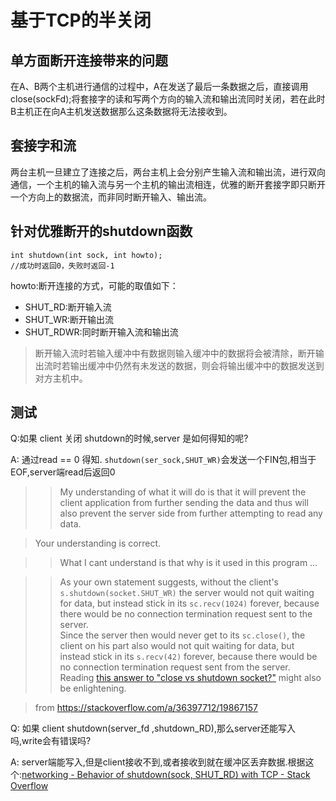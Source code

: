 # 基于TCP的半关闭
## 单方面断开连接带来的问题
在A、B两个主机进行通信的过程中，A在发送了最后一条数据之后，直接调用close(sockFd);将套接字的读和写两个方向的输入流和输出流同时关闭，若在此时B主机正在向A主机发送数据那么这条数据将无法接收到。
## 套接字和流
两台主机一旦建立了连接之后，两台主机上会分别产生输入流和输出流，进行双向通信，一个主机的输入流与另一个主机的输出流相连，优雅的断开套接字即只断开一个方向上的数据流，而非同时断开输入、输出流。
## 针对优雅断开的shutdown函数
```
int shutdown(int sock, int howto);
//成功时返回0，失败时返回-1
```
howto:断开连接的方式，可能的取值如下：
- SHUT_RD:断开输入流
- SHUT_WR:断开输出流
- SHUT_RDWR:同时断开输入流和输出流
> 断开输入流时若输入缓冲中有数据则输入缓冲中的数据将会被清除，断开输出流时若输出缓冲中仍然有未发送的数据，则会将输出缓冲中的数据发送到对方主机中。

## 测试

Q:如果 client 关闭 shutdown的时候,server 是如何得知的呢?



A: 通过read == 0 得知. `shutdown(ser_sock,SHUT_WR)`会发送一个FIN包,相当于EOF,server端read后返回0

> > My understanding of what it will do is that it will prevent the client application from further sending the data and thus will also prevent the server side from further attempting to read any data.

> Your understanding is correct.

> > What I cant understand is that why is it used in this program …

> > As your own statement suggests, without the client's `s.shutdown(socket.SHUT_WR)` the server would not quit waiting for data, but instead stick in its `sc.recv(1024)` forever, because there would be no connection termination request sent to the server.  
Since the server then would never get to its `sc.close()`, the client on his part also would not quit waiting for data, but instead stick in its `s.recv(42)` forever, because there would be no connection termination request sent from the server.  
Reading [this answer to "close vs shutdown socket?"](https://stackoverflow.com/a/23483487/2413201) might also be enlightening.

> from https://stackoverflow.com/a/36397712/19867157

Q: 如果 client shutdown(server_fd ,shutdown_RD),那么server还能写入吗,write会有错误吗?

A: server端能写入,但是client接收不到,或者接收到就在缓冲区丢弃数据.根据这个:[networking - Behavior of shutdown(sock, SHUT\_RD) with TCP - Stack Overflow](https://stackoverflow.com/questions/740817/behavior-of-shutdownsock-shut-rd-with-tcp)